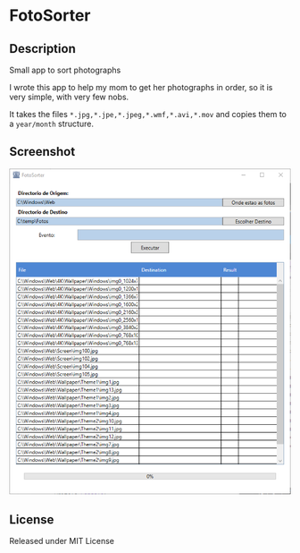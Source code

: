 # FotoSorter

## Description

Small app to sort photographs

I wrote this app to help my mom to get her photographs in order, so it is very simple, with very few nobs.

It takes the files `*.jpg,*.jpe,*.jpeg,*.wmf,*.avi,*.mov` and copies them to a `year/month` structure.

## Screenshot
![Screenshot](./FotoSorter_screenshot.png)

## License

Released under MIT License
